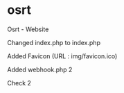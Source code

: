 # osrt

Osrt - Website

Changed index.php to index.php


Added Favicon (URL : img/favicon.ico)


Added webhook.php 2

Check 2